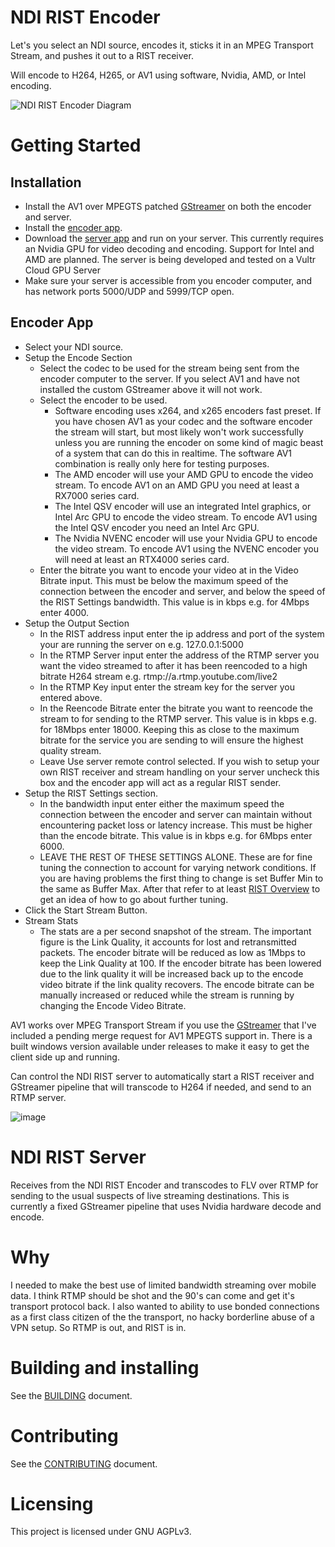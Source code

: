 # NDI RIST Encoder
Let's you select an NDI source, encodes it, sticks it in an MPEG Transport Stream, and pushes it out to a RIST receiver.

Will encode to H264, H265, or AV1 using software, Nvidia, AMD, or Intel encoding.

![NDI RIST Encoder Diagram](https://github.com/patcarter883/ndi-rist-encoder-cpp/assets/33055183/67ae0df2-b8f3-4aa5-9ae6-eab974de4587)

# Getting Started
## Installation
- Install the AV1 over MPEGTS patched [GStreamer](https://github.com/patcarter883/ndi-rist-encoder-cpp/releases/download/gstreamer/gstreamer-1.0-msvc-x86_64-1.23.0.1.msi) on both the encoder and server.
- Install the [encoder app](https://github.com/patcarter883/ndi-rist-encoder-cpp/releases/download/v0.2.0/NDI.Rist.Encoder-0.2.0-win64.exe).
- Download the [server app](https://github.com/patcarter883/ndi-rist-encoder-cpp/releases/download/v0.2.0/ndi-rist-server.exe) and run on your server. This currently requires an Nvidia GPU for video decoding and encoding. Support for Intel and AMD are planned. The server is being developed and tested on a Vultr Cloud GPU Server
- Make sure your server is accessible from you encoder computer, and has network ports 5000/UDP and 5999/TCP open.

## Encoder App
- Select your NDI source.
- Setup the Encode Section
  - Select the codec to be used for the stream being sent from the encoder computer to the server. If you select AV1 and have not installed the custom GStreamer above it will not work.
  - Select the encoder to be used.
    - Software encoding uses x264, and x265 encoders fast preset. If you have chosen AV1 as your codec and the software encoder the stream will start, but most likely won't work successfully unless you are running the encoder on some kind of magic beast of a system that can do this in realtime. The software AV1 combination is really only here for testing purposes.
    - The AMD encoder will use your AMD GPU to encode the video stream. To encode AV1 on an AMD GPU you need at least a RX7000 series card.
    - The Intel QSV encoder will use an integrated Intel graphics, or Intel Arc GPU to encode the video stream. To encode AV1 using the Intel QSV encoder you need an Intel Arc GPU.
    - The Nvidia NVENC encoder will use your Nvidia GPU to encode the video stream. To encode AV1 using the NVENC encoder you will need at least an RTX4000 series card.
  - Enter the bitrate you want to encode your video at in the Video Bitrate input. This must be below the maximum speed of the connection between the encoder and server, and below the speed of the RIST Settings bandwidth. This value is in kbps e.g. for 4Mbps enter 4000.
- Setup the Output Section
    - In the RIST address input enter the ip address and port of the system your are running the server on e.g. 127.0.0.1:5000
    - In the RTMP Server input enter the address of the RTMP server you want the video streamed to after it has been reencoded to a high bitrate H264 stream e.g. rtmp://a.rtmp.youtube.com/live2
    - In the RTMP Key input enter the stream key for the server you entered above.
    - In the Reencode Bitrate enter the bitrate you want to reencode the stream to for sending to the RTMP server. This value is in kbps e.g. for 18Mbps enter 18000. Keeping this as close to the maximum bitrate for the service you are sending to will ensure the highest quality stream.
    - Leave Use server remote control selected. If you wish to setup your own RIST receiver and stream handling on your server uncheck this box and the encoder app will act as a regular RIST sender.
- Setup the RIST Settings section.
  - In the bandwidth input enter either the maximum speed the connection between the encoder and server can maintain without encountering packet loss or latency increase. This must be higher than the encode bitrate. This value is in kbps e.g. for 6Mbps enter 6000.
  - LEAVE THE REST OF THESE SETTINGS ALONE. These are for fine tuning the connection to account for varying network conditions. If you are having problems the first thing to change is set Buffer Min to the same as Buffer Max. After that refer to at least [RIST Overview](https://code.videolan.org/rist/librist/-/wikis/6.-Appendix-RIST-Overview) to get an idea of how to go about further tuning.
- Click the Start Stream Button.
- Stream Stats
  - The stats are a per second snapshot of the stream. The important figure is the Link Quality, it accounts for lost and retransmitted packets. The encoder bitrate will be reduced as low as 1Mbps to keep the Link Quality at 100. If the encoder bitrate has been lowered due to the link quality it will be increased back up to the encode video bitrate if the link quality recovers. The encode bitrate can be manually increased or reduced while the stream is running by changing the Encode Video Bitrate.

AV1 works over MPEG Transport Stream if you use the [GStreamer](https://github.com/patcarter883/gstreamer.git) that I've included a pending merge request for AV1 MPEGTS support in. There is a built windows version available under releases to make it easy to get the client side up and running.

Can control the NDI RIST server to automatically start a RIST receiver and GStreamer pipeline that will transcode to H264 if needed, and send to an RTMP server.

![image](https://github.com/patcarter883/ndi-rist-encoder-cpp/assets/33055183/5e1ea5a9-eaa5-447f-8413-673757634c45)

# NDI RIST Server
Receives from the NDI RIST Encoder and transcodes to FLV over RTMP for sending to the usual suspects of live streaming destinations. This is currently a fixed GStreamer pipeline that uses Nvidia hardware decode and encode.

# Why
I needed to make the best use of limited bandwidth streaming over mobile data. I think RTMP should be shot and the 90's can come and get it's transport protocol back. I also wanted to ability to use bonded connections as a first class citizen of the the transport, no hacky borderline abuse of a VPN setup. So RTMP is out, and RIST is in.

# Building and installing

See the [BUILDING](BUILDING.md) document.

# Contributing

See the [CONTRIBUTING](CONTRIBUTING.md) document.

# Licensing

This project is licensed under GNU AGPLv3.
